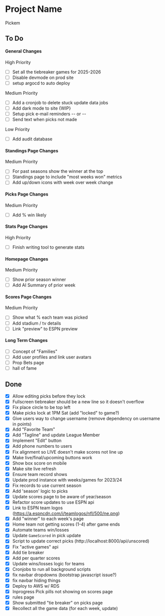 # Project Name
Pickem

## To Do

#### General Changes 
High Priority 
- [ ] Set all the tiebreaker games for 2025-2026
- [ ] Disable devmode on prod site
- [ ] setup argocd to auto deploy 

Medium Priority 
- [ ] Add a cronjob to delete stuck update data jobs
- [ ] Add dark mode to site {WIP}
- [ ] Setup pick e-mail reminders -- or --
- [ ] Send text when picks not made 

Low Priority
- [ ] Add audit database 

#### Standings Page Changes
Medium Priority 
- [ ] For past seasons show the winner at the top
- [ ] Standings page to include "most weeks won" metrics 
- [ ] Add up/down icons with week over week change

#### Picks Page Changes
Medium Priority 
- [ ] Add % win likely 

#### Stats Page Changes 
High Priority 
- [ ] Finish writing tool to generate stats

#### Homepage Changes
Medium Priority 
- [ ] Show prior season winner 
- [ ] Add AI Summary of prior week 

#### Scores Page Changes 
Medium Priority 
- [ ] Show what % each team was picked 
- [ ] Add stadium / tv details
- [ ] Link "preview" to ESPN preview 

#### Long Term Changes 
- [ ] Concept of "Families" 
- [ ] Add user profiles and link user avatars 
- [ ] Prop Bets page 
- [ ] hall of fame

## Done 
- [x] Allow editing picks before they lock 
- [x] Fullscreen tiebreaker should be a new line so it doesn't overflow
- [x] Fix place circle to be top left 
- [x] Make picks lock at 1PM Sat (add "locked" to game?)
- [x] Give users way to change username (remove dependency on username in points)
- [x] Add "Favorite Team"
- [x] Add "Tagline" and update League Member 
- [x] Implement "Edit" button 
- [x] Add phone numbers to users 
- [x] Fix alignment so LIVE doesn't make scores not line up 
- [x] Make live/final/upcoming buttons work 
- [x] Show box score on mobile
- [x] Make site live refresh 
- [x] Ensure team record shows
- [x] Update prod instance with weeks/games for 2023/24
- [x] Fix records to use current season
- [x] Add 'season' logic to picks
- [x] Update scores page to be aware of year/season 
- [x] Refactor score updates to use ESPN api
- [x] Link to ESPN team logos (https://a.espncdn.com/i/teamlogos/nfl/500/ne.png)
- [x] Add "winner" to each week's page 
- [x] Home team not getting scores (1-4) after game ends
- [x] Automate teams win/losses 
- [x] Update `GameScored` in pick update 
- [x] Script to update correct picks (http://localhost:8000/api/unscored)
- [x] Fix "active games" api
- [x] Add tie breaker 
- [x] Add per quarter scores 
- [x] Update wins/losses logic for teams 
- [x] Cronjobs to run all background scripts 
- [x] fix navbar dropdowns (bootstrap javascript issue?)
- [x] fix navbar hiding things
- [x] Deploy to AWS w/ RDS 
- [x] Inprogress Pick pills not showing on scores page 
- [x] rules page 
- [x] Show submitted "tie breaker" on picks page 
- [x] Recollect all the game data (for each week, update)
